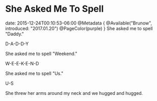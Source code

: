 # She Asked Me To Spell
date: 2015-12-24T00:10:53-06:00
@Metadata {
  @Available("Brunow", introduced: "2017.01.20")
  @PageColor(purple)
}
She asked me to spell "Daddy."

D-A-D-D-Y

She asked me to spell "Weekend."

W-E-E-K-E-N-D

She asked me to spell "Us."

U-S

She threw her arms around my neck and we hugged and hugged.
